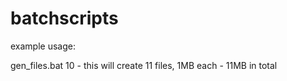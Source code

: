 # batchscripts

example usage:

gen_files.bat 10 - this will create 11 files, 1MB each - 11MB in total
